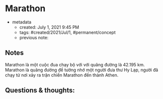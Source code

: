 ---
---

# Marathon

- metadata
	- created: July 1, 2021 9:45 PM
	- tags: #created/2021/Jul/1, #permanent/concept 
	- previous note:

## Notes
Marathon là một cuộc đua chạy bộ với với quãng đường là 42.195 km. Marathon là quãng đường để tưởng nhớ một người đưa thư Hy Lạp, người đã chạy từ nơi xảy ra trận chiến Marathon đến thành Athen.
## Questions & thoughts:

